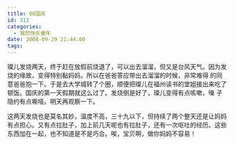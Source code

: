 ```yaml
---
title: 08国庆
id: 312
categories:
  - 我的快乐童年
date: 2008-09-29 21:44:00
tags:
---
```


璨儿发烧两天，终于赶在放假前烧退了，可以出去溜溜，但又是台风天气。因为发烧的缘故，变得特别黏妈妈。所以在爸爸答应带出去溜溜的时候，非常难得 的同意爸爸抱一下。于是去大学城转了个圈，顺便把璨儿在福州读书的堂姐接出来吃了顿饭。国庆的第一天假期就这么过了。发烧倒是好了，璨儿变得有点咳嗽，嗓 子隐约有点嘶哑。明天再观察一下。

这两天发烧也是莫名其妙，温度不高，三十九以下，但持续了两个整天还是让妈妈有点担心。又有点拉肚子，加上前几天呢也有拉肚子，还有一次呕吐的经历。这些东西加在一起，也不知道是不是巧合。唉，宝贝啊，做你妈妈不容易！